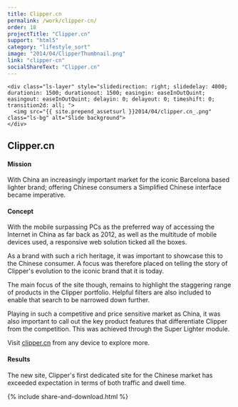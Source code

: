 ```yaml
---
title: Clipper.cn
permalink: /work/clipper-cn/
order: 18
projectTitle: "Clipper.cn"
support: "html5"
category: "lifestyle_sort"
image: "2014/04/ClipperThumbnail.png"
link: "clipper-cn"
socialShareText: "Clipper.cn"
---
```

<div class="avia-layerslider">
  <div id="layerslider_1" class="ls-wp-container">

    <div class="ls-layer" style="slidedirection: right; slidedelay: 4000; durationin: 1500; durationout: 1500; easingin: easeInOutQuint; easingout: easeInOutQuint; delayin: 0; delayout: 0; timeshift: 0; transition2d: all; ">
      <img src="{{ site.prepend_assetsurl }}2014/04/clipper.cn_.png" class="ls-bg" alt="Slide background">
    </div>
  </div>
</div>

<div class="wrapper content project-detail" markdown="1">
  <h2 class="content-h2 with-bottom-line">Clipper.cn</h2>

#### Mission

With China an increasingly important market for the iconic Barcelona based lighter brand; offering Chinese consumers a Simplified Chinese interface became imperative.

#### Concept

With the mobile surpassing PCs as the preferred way of accessing the Internet in China as far back as 2012, as well as the multitude of mobile devices used, a responsive web solution ticked all the boxes.

As a brand with such a rich heritage, it was important to showcase this to the Chinese consumer. A focus was therefore placed on telling the story of Clipper's evolution to the iconic brand that it is today.

The main focus of the site though, remains to highlight the staggering range of products in the Clipper portfolio. Helpful filters are also included to enable that search to be narrowed down further.

Playing in such a competitive and price sensitive market as China, it was also important to call out the key product features that differentiate Clipper from the competition. This was achieved through the Super Lighter module.

Visit [clipper.cn](http://www.clipper.cn) from any device to explore more.

#### Results

The new site, Clipper's first dedicated site for the Chinese market has exceeded expectation in terms of both traffic and dwell time.

</div>

{% include share-and-download.html %}

<script>
$(document).ready(function() {
  if (typeof $.fn.layerSlider == "undefined") {
    lsShowNotice('layerslider_1','jquery');
  }
  else if (typeof $.transit == "undefined" || typeof $.transit.modifiedForLayerSlider == "undefined") {
    lsShowNotice('layerslider_1', 'transit');
  }
  else
  {
    $("#layerslider_1").layerSlider({
      width : '1280px',
      height : '578px',
      responsive : true,
      responsiveUnder : 0,
      sublayerContainer : 0,
      autoStart : true,
      pauseOnHover : true,
      firstLayer : 1,
      animateFirstLayer : true,
      randomSlideshow : false,
      twoWaySlideshow : true,
      loops : 0,
      forceLoopNum : true,
      autoPlayVideos : true,
      autoPauseSlideshow : 'auto',
      youtubePreview : 'maxresdefault.jpg',
      keybNav : true,
      touchNav : true,
      skin : '.DS_Store',
      skinsPath : '../../css/LayerSlider/skins/',
      globalBGColor : 'transparent',
      navPrevNext : true,
      navStartStop : true,
      navButtons : true,
      hoverPrevNext : true,
      hoverBottomNav : false,
      showBarTimer : false,
      showCircleTimer : true,
      thumbnailNavigation : 'hover',
      tnWidth : 100,
      tnHeight : 60,
      tnContainerWidth : '60%',
      tnActiveOpacity : 35,
      tnInactiveOpacity : 100,
      imgPreload : true,
      yourLogo : false,
      yourLogoStyle : 'left: 10px; top: 10px;',
      yourLogoLink : false,
      yourLogoTarget : '_self',
      cbInit : function(element) { },
      cbStart : function(data) { },
      cbStop : function(data) { },
      cbPause : function(data) { },
      cbAnimStart : function(data) { },
      cbAnimStop : function(data) { },
      cbPrev : function(data) { },
      cbNext : function(data) { }
    });
  }
});
</script>
